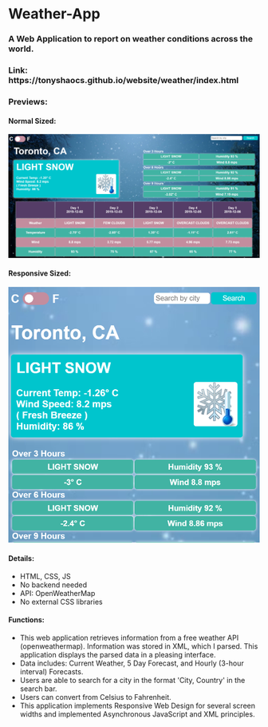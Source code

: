 # Weather-App
<h3>A Web Application to report on weather conditions across the world.</h3>

<h3>Link: https://tonyshaocs.github.io/website/weather/index.html</h3>

<h3>Previews:</h3>

<h4>Normal Sized:</h4>

![alt text](https://github.com/tonyshaocs/Weather-App/blob/master/display-images/Example.png)

<h4>Responsive Sized:</h4>

![alt text](https://github.com/tonyshaocs/Weather-App/blob/master/display-images/responsive_example.png)

<h4>Details:</h4>
<ul>
  <li>HTML, CSS, JS</li>
  <li>No backend needed</li>
  <li>API: OpenWeatherMap</li>
  <li>No external CSS libraries</li>
</ul>

<h4>Functions:</h4>
<ul>
<li>
This web application retrieves information from a free weather API (openweathermap). Information was stored in XML, which I parsed. This application displays the parsed data in a pleasing interface. 
</li>
<li>
Data includes: Current Weather, 5 Day Forecast, and Hourly (3-hour interval) Forecasts. 
</li>
<li>
Users are able to search for a city in the format 'City, Country' in the search bar.
</li>
<li>
Users can convert from Celsius to Fahrenheit.
</li>
<li>
This application implements Responsive Web Design for several screen widths and implemented Asynchronous JavaScript and XML principles.
</li>
</ul>



